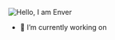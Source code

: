 ![Hello, I am Enver](https://user-images.githubusercontent.com/34477330/192884881-9c21482f-5a3a-4d28-85f3-f2536d159bbb.png)
- 🔭 I’m currently working on
<!--
**enverfarukozcan/enverfarukozcan** is a ✨ _special_ ✨ repository because its `README.md` (this file) appears on your GitHub profile.
Here are some ideas to get you started:

- 🔭 I’m currently working on ...
- 🌱 I’m currently learning ...
- 👯 I’m looking to collaborate on ...
- 🤔 I’m looking for help with ...
- 💬 Ask me about ...
- 📫 How to reach me: ...
- 😄 Pronouns: ...
- ⚡ Fun fact: ...
-->
